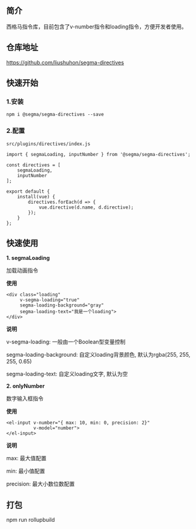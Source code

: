 ## 简介
西格马指令库，目前包含了v-number指令和loading指令，方便开发者使用。

## 仓库地址
https://github.com/liushuhon/segma-directives

## 快速开始
### 1.安装
```shell script
npm i @segma/segma-directives --save
```

### 2.配置

```vue
src/plugins/directives/index.js

import { segmaLoading, inputNumber } from '@segma/segma-directives';

const directives = [
    segmaLoading,
    inputNumber
];

export default {
    install(vue) {
        directives.forEach(d => {
            vue.directive(d.name, d.directive);
        });
    }
};
```


## 快速使用

**1. segmaLoading** 

加载动画指令

**使用**

```vue
<div class="loading"
     v-segma-loading="true"
     segma-loading-background="gray"
     segma-loading-text="我是一个loading">
</div>
```

**说明**

v-segma-loading:  一般由一个Boolean型变量控制

segma-loading-background:  自定义loading背景颜色, 默认为rgba(255, 255, 255, 0.65)

segma-loading-text:  自定义loading文字,  默认为空


**2. onlyNumber**

数字输入框指令

**使用**

```vue
<el-input v-number="{ max: 10, min: 0, precision: 2}"
          v-model="number">
</el-input>
```

**说明**

max: 最大值配置

min: 最小值配置

precision: 最大小数位数配置

## 打包

npm run rollupbuild
